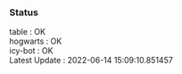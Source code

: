 ### Status


table : OK  
hogwarts : OK  
icy-bot : OK  
Latest Update : 2022-06-14 15:09:10.851457
